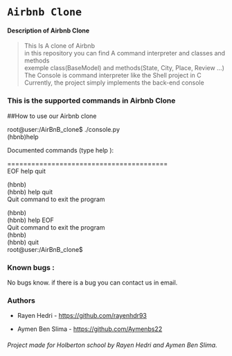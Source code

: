 # **`Airbnb Clone`**

#### Description of Airbnb Clone
>This Is A clone of Airbnb<br/>
>in this repository you can find A command interpreter and classes and methods<br/>
>exemple class(BaseModel) and methods(State, City, Place, Review ...)<br/>
>The Console is command interpreter like the Shell project in C<br/>
>Currently, the project simply implements the back-end console<br/>
### This is the supported commands in Airbnb Clone<br/>







##How to use our Airbnb clone<br/>

root@user:/AirBnB_clone$ ./console.py<br/>
(hbnb)help<br/>

Documented commands (type help <topic>):<br/>

========================================<br/>
EOF  help  quit<br/>

(hbnb)<br/>
(hbnb) help quit<br/>
Quit command to exit the program<br/>

(hbnb)<br/>
(hbnb) help EOF<br/>
Quit command to exit the program<br/>
(hbnb)<br/>
(hbnb) quit<br/>
root@user:/AirBnB_clone$<br/>

### Known bugs :

No bugs know. if there is a bug you can contact us in email.



### Authors

* Rayen Hedri - https://github.com/rayenhdr93

* Aymen Ben Slima - https://github.com/Aymenbs22


###### Project made for Holberton school by Rayen Hedri and Aymen Ben Slima.
